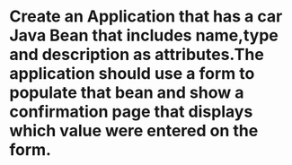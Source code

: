 # Create an Application that has a car Java Bean that includes name,type and description as attributes.The application should use a form to populate that bean and show a confirmation page that displays which value were entered on the form.
